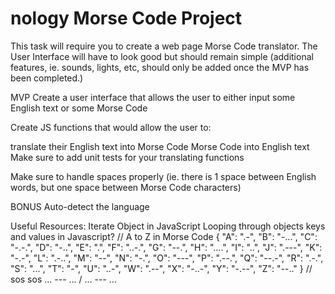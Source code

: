 # nology Morse Code Project

This task will require you to create a web page Morse Code translator. The User Interface will have to look good but should remain simple (additional features, ie. sounds, lights, etc, should only be added once the MVP has been completed.)

MVP
Create a user interface that allows the user to either input some English text or some Morse Code

Create JS functions that would allow the user to:

translate their English text into Morse Code
Morse Code into English text
Make sure to add unit tests for your translating functions

Make sure to handle spaces properly (ie. there is 1 space between English words, but one space between Morse Code characters)

BONUS
Auto-detect the language

Useful Resources:
Iterate Object in JavaScript
Looping through objects keys and values in Javascript?
// A to Z in Morse Code
{
"A": ".-",
"B": "-...",
"C": "-.-.",
"D": "-..",
"E": ".",
"F": "..-.",
"G": "--.",
"H": "....",
"I": "..",
"J": ".---",
"K": "-.-",
"L": ".-..",
"M": "--",
"N": "-.",
"O": "---",
"P": ".--.",
"Q": "--.-",
"R": ".-.",
"S": "...",
"T": "-",
"U": "..-",
"W": ".--",
"X": "-..-",
"Y": "-.--",
"Z": "--.."
}
// sos sos ... --- ... / ... --- ...
